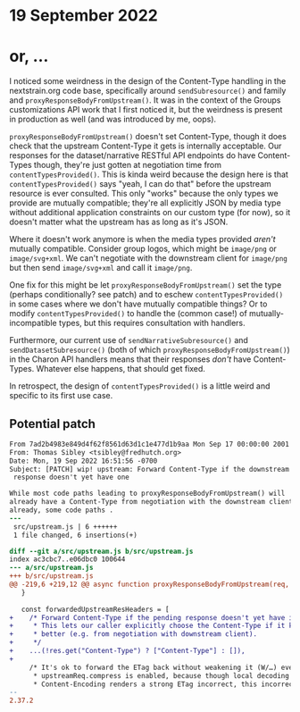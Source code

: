 # 19 September 2022
# or, …

I noticed some weirdness in the design of the Content-Type handling in the
nextstrain.org code base, specifically around `sendSubresource()` and family
and `proxyResponseBodyFromUpstream()`.  It was in the context of the Groups
customizations API work that I first noticed it, but the weirdness is present
in production as well (and was introduced by me, oops).

`proxyResponseBodyFromUpstream()` doesn't set Content-Type, though it does
check that the upstream Content-Type it gets is internally acceptable.  Our
responses for the dataset/narrative RESTful API endpoints do have Content-Types
though, they're just gotten at negotiation time from `contentTypesProvided()`.
This is kinda weird because the design here is that `contentTypesProvided()`
says "yeah, I can do that" before the upstream resource is ever consulted.
This only "works" because the only types we provide are mutually compatible;
they're all explicitly JSON by media type without additional application
constraints on our custom type (for now), so it doesn't matter what the
upstream has as long as it's JSON.

Where it doesn't work anymore is when the media types provided _aren't_
mutually compatible.  Consider group logos, which might be `image/png` or
`image/svg+xml`.  We can't negotiate with the downstream client for `image/png`
but then send `image/svg+xml` and call it `image/png`.

One fix for this might be let `proxyResponseBodyFromUpstream()` set the type
(perhaps conditionally? see patch) and to eschew `contentTypesProvided()` in
some cases where we don't have mutually compatible things?  Or to modify
`contentTypesProvided()` to handle the (common case!) of mutually-incompatible
types, but this requires consultation with handlers.

Furthermore, our current use of `sendNarrativeSubresource()` and
`sendDatasetSubresource()` (both of which `proxyResponseBodyFromUpstream()`) in
the Charon API handlers means that their responses _don't_ have Content-Types.
Whatever else happens, that should get fixed.

In retrospect, the design of `contentTypesProvided()` is a little weird and
specific to its first use case.

## Potential patch

```patch
From 7ad2b4983e849d4f62f8561d63d1c1e477d1b9aa Mon Sep 17 00:00:00 2001
From: Thomas Sibley <tsibley@fredhutch.org>
Date: Mon, 19 Sep 2022 16:51:56 -0700
Subject: [PATCH] wip! upstream: Forward Content-Type if the downstream
 response doesn't yet have one

While most code paths leading to proxyResponseBodyFromUpstream() will
already have a Content-Type from negotiation with the downstream client
already, some code paths .
---
 src/upstream.js | 6 ++++++
 1 file changed, 6 insertions(+)

diff --git a/src/upstream.js b/src/upstream.js
index ac3cbc7..e06dbc0 100644
--- a/src/upstream.js
+++ b/src/upstream.js
@@ -219,6 +219,12 @@ async function proxyResponseBodyFromUpstream(req, res, upstreamReq) {
   }
 
   const forwardedUpstreamResHeaders = [
+    /* Forward Content-Type if the pending response doesn't yet have it set.
+     * This lets our caller explicitly choose the Content-Type if it knows
+     * better (e.g. from negotiation with downstream client).
+     */
+    ...(!res.get("Content-Type") ? ["Content-Type"] : []),
+
     /* It's ok to forward the ETag back without weakening it (W/…) even if
      * upstreamReq.compress is enabled, because though local decoding of the
      * Content-Encoding renders a strong ETag incorrect, this incorrectness
-- 
2.37.2
```
